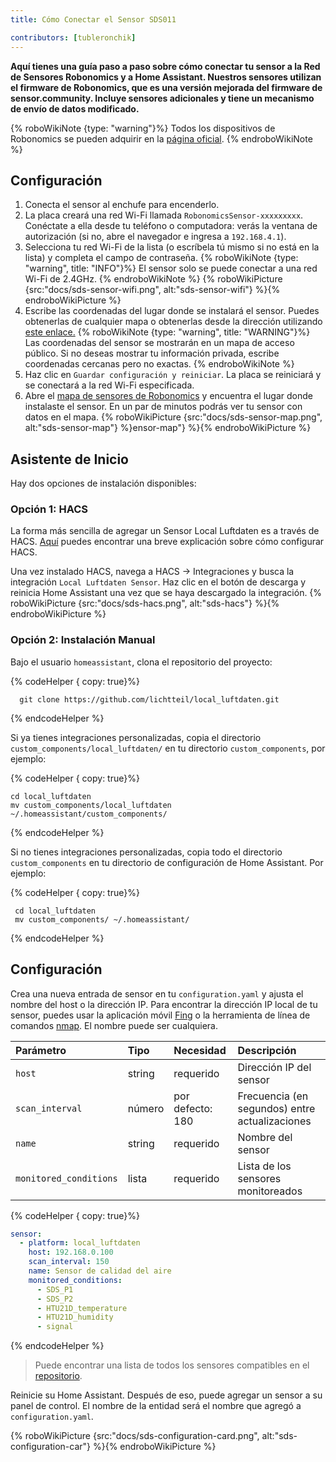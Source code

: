 ```yaml
---
title: Cómo Conectar el Sensor SDS011

contributors: [tubleronchik]
---
```


**Aquí tienes una guía paso a paso sobre cómo conectar tu sensor a la Red de Sensores Robonomics y a Home Assistant. Nuestros sensores utilizan el firmware de Robonomics, que es una versión mejorada del firmware de sensor.community. Incluye sensores adicionales y tiene un mecanismo de envío de datos modificado.**

{% roboWikiNote {type: "warning"}%} Todos los dispositivos de Robonomics se pueden adquirir en la [página oficial](https://robonomics.network/devices/).
{% endroboWikiNote %}


## Configuración

1. Conecta el sensor al enchufe para encenderlo.
2. La placa creará una red Wi-Fi llamada `RobonomicsSensor-xxxxxxxxx`. Conéctate a ella desde tu teléfono o computadora: verás la ventana de autorización (si no, abre el navegador e ingresa a `192.168.4.1`).
3. Selecciona tu red Wi-Fi de la lista (o escríbela tú mismo si no está en la lista) y completa el campo de contraseña.
{% roboWikiNote {type: "warning", title: "INFO"}%} El sensor solo se puede conectar a una red Wi-Fi de 2.4GHz. {% endroboWikiNote %}
{% roboWikiPicture {src:"docs/sds-sensor-wifi.png", alt:"sds-sensor-wifi"} %}{% endroboWikiPicture %}
4. Escribe las coordenadas del lugar donde se instalará el sensor. Puedes obtenerlas de cualquier mapa o obtenerlas desde la dirección utilizando [este enlace.](https://www.latlong.net/convert-address-to-lat-long.html)
{% roboWikiNote {type: "warning", title: "WARNING"}%} Las coordenadas del sensor se mostrarán en un mapa de acceso público. Si no deseas mostrar tu información privada, escribe coordenadas cercanas pero no exactas.
{% endroboWikiNote %}
5. Haz clic en `Guardar configuración y reiniciar`. La placa se reiniciará y se conectará a la red Wi-Fi especificada.
6. Abre el [mapa de sensores de Robonomics](https://sensors.robonomics.network/#/) y encuentra el lugar donde instalaste el sensor. En un par de minutos podrás ver tu sensor con datos en el mapa.
{% roboWikiPicture {src:"docs/sds-sensor-map.png", alt:"sds-sensor-map"} %}ensor-map"} %}{% endroboWikiPicture %}

## Asistente de Inicio

Hay dos opciones de instalación disponibles:

### Opción 1: HACS

La forma más sencilla de agregar un Sensor Local Luftdaten es a través de HACS. [Aquí](https://hacs.xyz/docs/setup/download/) puedes encontrar una breve explicación sobre cómo configurar HACS.

Una vez instalado HACS, navega a HACS -> Integraciones y busca la integración `Local Luftdaten Sensor`. Haz clic en el botón de descarga y reinicia Home Assistant una vez que se haya descargado la integración.
{% roboWikiPicture {src:"docs/sds-hacs.png", alt:"sds-hacs"} %}{% endroboWikiPicture %}

### Opción 2: Instalación Manual

Bajo el usuario `homeassistant`, clona el repositorio del proyecto:

{% codeHelper { copy: true}%}

```shell
  git clone https://github.com/lichtteil/local_luftdaten.git
```

{% endcodeHelper %}

</code-helper>

Si ya tienes integraciones personalizadas, copia el directorio `custom_components/local_luftdaten/` en tu directorio `custom_components`, por ejemplo:

{% codeHelper { copy: true}%}

```
cd local_luftdaten
mv custom_components/local_luftdaten ~/.homeassistant/custom_components/
```

{% endcodeHelper %}

Si no tienes integraciones personalizadas, copia todo el directorio `custom_components` en tu directorio de configuración de Home Assistant. Por ejemplo:

{% codeHelper { copy: true}%}

 ```
  cd local_luftdaten
  mv custom_components/ ~/.homeassistant/
```

{% endcodeHelper %}

## Configuración

Crea una nueva entrada de sensor en tu `configuration.yaml` y ajusta el nombre del host o la dirección IP. Para encontrar la dirección IP local de tu sensor, puedes usar la aplicación móvil [Fing](https://www.fing.com/products) o la herramienta de línea de comandos [nmap](https://vitux.com/find-devices-connected-to-your-network-with-nmap/). El nombre puede ser cualquiera.

|Parámetro              |Tipo    | Necesidad    | Descripción
|:----------------------|:-------|:------------ |:------------
|`host`                 | string | requerido     | Dirección IP del sensor
|`scan_interval`        | número | por defecto: 180 | Frecuencia (en segundos) entre actualizaciones
|`name`                 | string | requerido    | Nombre del sensor
|`monitored_conditions` | lista   | requerido     | Lista de los sensores monitoreados


{% codeHelper { copy: true}%}


  ```yaml
  sensor:
    - platform: local_luftdaten
      host: 192.168.0.100
      scan_interval: 150
      name: Sensor de calidad del aire
      monitored_conditions:
        - SDS_P1
        - SDS_P2
        - HTU21D_temperature
        - HTU21D_humidity
        - signal
  ```

{% endcodeHelper %}

> Puede encontrar una lista de todos los sensores compatibles en el [repositorio](https://github.com/lichtteil/local_luftdaten).

Reinicie su Home Assistant.
Después de eso, puede agregar un sensor a su panel de control. El nombre de la entidad será el nombre que agregó a `configuration.yaml`.

{% roboWikiPicture {src:"docs/sds-configuration-card.png", alt:"sds-configuration-car"} %}{% endroboWikiPicture %}
